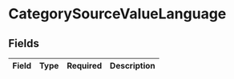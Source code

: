 # CategorySourceValueLanguage


## Fields

| Field       | Type        | Required    | Description |
| ----------- | ----------- | ----------- | ----------- |